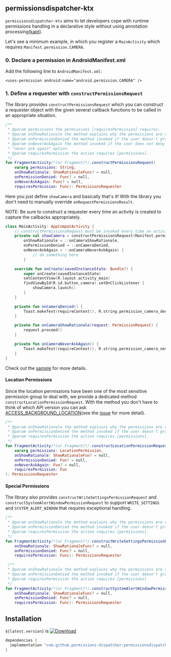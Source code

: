 ## permissionsdispatcher-ktx

`permissionsdispatcher-ktx` aims to let developers cope with runtime permissions handling in a declarative style without using annotation processing([kapt](https://kotlinlang.org/docs/reference/kapt.html)).

Let's see a minimum example, in which you register a `MainActivity` which requires `Manifest.permission.CAMERA`.

### 0. Declare a permission in AndroidManifest.xml

Add the following line to `AndroidManifest.xml`:
 
`<uses-permission android:name="android.permission.CAMERA" />`

### 1. Define a requester with `constructPermissionsRequest`

The library provides `constructPermissionsRequest` which you can construct a requester object with the given several callback functions to be called in an appropriate situation.
 
```kotlin
/**
 * @param permissions the permissions [requiresPermission] requires.
 * @param onShowRationale the method explains why the permissions are required.
 * @param onPermissionDenied the method invoked if the user doesn't grant the permissions.
 * @param onNeverAskAgain the method invoked if the user does not deny the permissions with
 * "never ask again" option.
 * @param requiresPermission the action requires [permissions].
 */
fun FragmentActivity/*(or Fragment)*/.constructPermissionsRequest(
    vararg permissions: String,
    onShowRationale: ShowRationaleFunc? = null,
    onPermissionDenied: Func? = null,
    onNeverAskAgain: Func? = null,
    requiresPermission: Func): PermissionsRequester
```

Here you just define `showCamera` and basically that's it! With the library you don't need to manually override `onRequestPermissionsResult`.

NOTE: Be sure to construct a requester every time an activity is created to capture the callbacks appropriately.

```kotlin
class MainActivity: AppCompatActivity {
    // constructPermissionsRequest must be invoked every time an activity is created 
    private val showCamera = constructPermissionsRequest(Manifest.permission.CAMERA,
        onShowRationale = ::onCameraShowRationale,
        onPermissionDenied = ::onCameraDenied,
        onNeverAskAgain = ::onCameraNeverAskAgain) {
		    // do something here
        }

    override fun onCreate(savedInstanceState: Bundle?) {
        super.onCreate(savedInstanceState)
        setContentView(R.layout.activity_main)
        findViewById(R.id.button_camera).setOnClickListener {
            showCamera.launch()
        }
    }

    private fun onCameraDenied() {
        Toast.makeText(requireContext(), R.string.permission_camera_denied, Toast.LENGTH_SHORT).show()
    }

    private fun onCameraShowRationale(request: PermissionRequest) {
        request.proceed()
    }

    private fun onCameraNeverAskAgain() {
        Toast.makeText(requireContext(), R.string.permission_camera_never_ask_again, Toast.LENGTH_SHORT).show()
    }
}
```

Check out the [sample](https://github.com/hotchemi/PermissionsDispatcher/tree/master/ktx-sample) for more details.

#### Location Permissions

Since the location permissions have been one of the most sensitive permission group to deal with, we provide a dedicated method `constructLocationPermissionRequest`.
With the method you don't have to think of which API version you can ask [ACCESS_BACKGROUND_LOCATION](https://developer.android.com/about/versions/10/privacy/changes#app-access-device-location)(see the [issue](https://github.com/permissions-dispatcher/PermissionsDispatcher/issues/646) for more detail).

```kotlin
/**
 * @param onShowRationale the method explains why the permissions are required.
 * @param onPermissionDenied the method invoked if the user doesn't grant the permissions.
 * @param requiresPermission the action requires [permissions].
 */
fun FragmentActivity/*(or Fragment)*/.constructLocationPermissionRequest(
    vararg permissions: LocationPermission,
    onShowRationale: ShowRationaleFun? = null,
    onPermissionDenied: Fun? = null,
    onNeverAskAgain: Fun? = null,
    requiresPermission: Fun
): PermissionsRequester
```
 
#### Special Permissions

The library also provides `constructWriteSettingsPermissionRequest` and
 `constructSystemAlertWindowPermissionRequest` to support `WRITE_SETTINGS` and `SYSTEM_ALERT_WINDOW` that
 requires exceptional handling.

```kotlin
/**
 * @param onShowRationale the method explains why the permissions are required.
 * @param onPermissionDenied the method invoked if the user doesn't grant the permissions.
 * @param requiresPermission the action requires [permissions].
 */
fun FragmentActivity/*(or Fragment)*/.constructWriteSettingsPermissionRequest(
    onShowRationale: ShowRationaleFunc? = null,
    onPermissionDenied: Func? = null,
    requiresPermission: Func): PermissionsRequester

 /**
 * @param onShowRationale the method explains why the permissions are required.
 * @param onPermissionDenied the method invoked if the user doesn't grant the permissions.
 * @param requiresPermission the action requires [permissions].
 */
fun FragmentActivity/*(or Fragment)*/.constructSystemAlertWindowPermissionRequest(
    onShowRationale: ShowRationaleFunc? = null,
    onPermissionDenied: Func? = null,
    requiresPermission: Func): PermissionsRequester
```

## Installation

`${latest.version}` is [![Download](https://maven-badges.herokuapp.com/maven-central/com.github.permissions-dispatcher/permissionsdispatcher-ktx/badge.svg)](https://search.maven.org/search?q=a:permissionsdispatcher-ktx)

```groovy
dependencies {
  implementation "com.github.permissions-dispatcher:permissionsdispatcher-ktx:${latest.version}"
}
```
